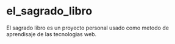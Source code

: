 # el_sagrado_libro
El sagrado libro es un proyecto personal usado como metodo de aprendisaje de las tecnologias web.

